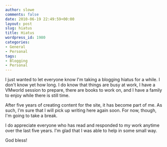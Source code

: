 ```yaml
---
author: slowe
comments: false
date: 2010-06-19 22:49:59+00:00
layout: post
slug: hiatus
title: Hiatus
wordpress_id: 1980
categories:
- General
- Personal
tags:
- Blogging
- Personal
---
```


I just wanted to let everyone know I'm taking a blogging hiatus for a while. I don't know yet how long. I do know that things are busy at work, I have a VMworld session to prepare, there are books to work on, and I have a family to enjoy while there is still time.

After five years of creating content for the site, it has become part of me. As such, I'm sure that I will pick up writing here again soon. For now, though, I'm going to take a break.

I do appreciate everyone who has read and responded to my work anytime over the last five years. I'm glad that I was able to help in some small way.

God bless!
